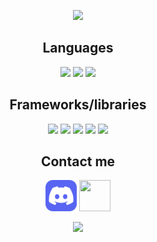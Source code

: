 <p align=center>
  <img src="https://github-readme-stats.vercel.app/api?username=MrBased&show_icons=true&theme=transparent&count_private=true&title_color=FFEE00&custom_title=Felipe%27s%20GitHub%20Stats&text_color=18A9FA&icon_color=1FD51F&hide_rank=true&hide_border=true">
</p>
<h2 align=center>Languages</h2>
<p align=center>
  <img src="https://img.shields.io/badge/-Python-0064FF?logo=python&logoColor=FFF300">
  <img src="https://img.shields.io/badge/-JavaScript-FFF300?logo=javascript&logoColor=000000">
  <img src="https://img.shields.io/badge/-Ruby-FF0000?logo=ruby&logoColor=000000">
</p>
<h2 align=center>Frameworks/libraries</h2>
<p align=center>
  <img src="https://img.shields.io/badge/-Django-092E20?logo=django&logoColor=FFFFFF">
  <img src="https://img.shields.io/badge/-Pandas-150458?logo=pandas&logoColor=FFFFFF">
  <img src="https://img.shields.io/badge/-Ruby%20on%20Rails-CC0000?logo=rubyonrails&logoColor=FFFFFF">
  <img src="https://img.shields.io/badge/-OpenCV-5C3EE8?logo=opencv&logoColor=01FF00">
  <img src="https://img.shields.io/badge/-Bootstrap-7952B3?logo=bootstrap&logoColor=FFFFFF">
</p>
<h2 align=center>Contact me</h2>
<p align=center>
  <a href="http://discordapp.com/users/271453671517061121"><img src="https://github.com/tandpfun/skill-icons/raw/main/icons/Discord.svg" width="50px" height="50px"></a>
  <a href="https://t.me/pipeeeeeeeeeeeeeeeeeeeeeeeeeeeee"><img src="https://www.svgrepo.com/show/349527/telegram.svg" width="50px" height="50px"></a>
</p>
<p align=center>
  <img src="https://lanyard.cnrad.dev/api/271453671517061121?borderRadius=40px&bg=000000">
</p>
